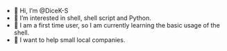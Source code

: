 - 👋 Hi, I’m @DiceK-S
- 👀 I’m interested in shell, shell script and Python.
- 🌱 I am a first time user, so I am currently learning the basic usage of the shell.
- 💞️ I want to help small local companies.

<!---
DiceK-S/DiceK-S is a ✨ special ✨ repository because its `README.md` (this file) appears on your GitHub profile.
You can click the Preview link to take a look at your changes.
--->
